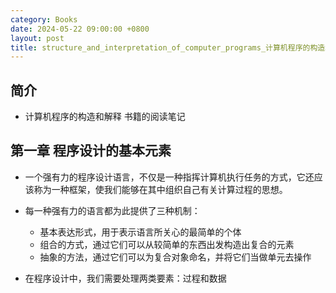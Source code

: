 ```yaml
---
category: Books
date: 2024-05-22 09:00:00 +0800
layout: post
title: structure_and_interpretation_of_computer_programs_计算机程序的构造和解释
---
```

## 简介

+ 计算机程序的构造和解释 书籍的阅读笔记

## 第一章 程序设计的基本元素

+ 一个强有力的程序设计语言，不仅是一种指挥计算机执行任务的方式，它还应该称为一种框架，使我们能够在其中组织自己有关计算过程的思想。
+ 每一种强有力的语言都为此提供了三种机制：
  + 基本表达形式，用于表示语言所关心的最简单的个体
  + 组合的方式，通过它们可以从较简单的东西出发构造出复合的元素
  + 抽象的方法，通过它们可以为复合对象命名，并将它们当做单元去操作

+ 在程序设计中，我们需要处理两类要素：过程和数据